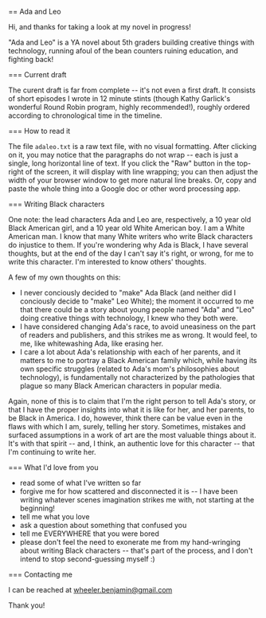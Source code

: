 == Ada and Leo

Hi, and thanks for taking a look at my novel in progress!

"Ada and Leo" is a YA novel about 5th graders building creative things with technology, running afoul of the bean counters ruining education, and fighting back!

=== Current draft

The curent draft is far from complete -- it's not even a first draft. It consists of short episodes I wrote in 12 minute stints (though Kathy Garlick's wonderful Round Robin program, highly recommended!), roughly ordered according to chronological time in the timeline.

=== How to read it

The file `adaleo.txt` is a raw text file, with no visual formatting. After clicking on it, you may notice that the paragraphs do not wrap -- each is just a single, long horizontal line of text. If you click the "Raw" button in the top-right of the screen, it will display with line wrapping; you can then adjust the width of your browser window to get more natural line breaks. Or, copy and paste the whole thing into a Google doc or other word processing app.

=== Writing Black characters

One note: the lead characters Ada and Leo are, respectively, a 10 year old Black American girl, and a 10 year old White American boy. I am a White American man. I know that many White writers who write Black characters do injustice to them. If you're wondering why Ada is Black, I have several thoughts, but at the end of the day I can't say it's right, or wrong, for me to write this character. I'm interested to know others' thoughts.

A few of my own thoughts on this:

* I never conciously decided to "make" Ada Black (and neither did I conciously decide to "make" Leo White); the moment it occurred to me that there could be a story about young people named "Ada" and "Leo" doing creative things with technology, I knew who they both were.
* I have considered changing Ada's race, to avoid uneasiness on the part of readers and publishers, and this strikes me as wrong. It would feel, to me, like whitewashing Ada, like erasing her.
* I care a lot about Ada's relationship with each of her parents, and it matters to me to portray a Black American family which, while having its own specific struggles (related to Ada's mom's philosophies about technology), is fundamentally not characterized by the pathologies that plague so many Black American characters in popular media.

Again, none of this is to claim that I'm the right person to tell Ada's story, or that I have the proper insights into what it is like for her, and her parents, to be Black in America. I do, however, think there can be value even in the flaws with which I am, surely, telling her story. Sometimes, mistakes and surfaced assumptions in a work of art are the most valuable things about it. It's with that spirit -- and, I think, an authentic love for this character -- that I'm continuing to write her.

=== What I'd love from you

* read some of what I've written so far
* forgive me for how scattered and disconnected it is -- I have been writing whatever scenes  imagination strikes me with, not starting at the beginning!
* tell me what you love
* ask a question about something that confused you
* tell me EVERYWHERE that you were bored
* please don't feel the need to exonerate me from my hand-wringing about writing Black characters -- that's part of the process, and I don't intend to stop second-guessing myself :)

=== Contacting me

I can be reached at wheeler.benjamin@gmail.com

Thank you!
